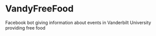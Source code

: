 # VandyFreeFood
Facebook bot giving information about events in Vanderbilt University providing free food
